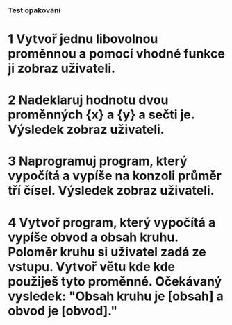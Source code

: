 ### Test opakování

# 1 Vytvoř jednu libovolnou proměnnou a pomocí vhodné funkce ji zobraz uživateli.



# 2 Nadeklaruj hodnotu dvou proměnných {x} a {y} a sečti je. Výsledek zobraz uživateli.



# 3 Naprogramuj program, který vypočítá a vypíše na konzoli průměr tří čísel. Výsledek zobraz uživateli.



# 4 Vytvoř program, který vypočítá a vypíše obvod a obsah kruhu. Poloměr kruhu si uživatel zadá ze vstupu. Vytvoř větu kde kde použiješ tyto proměnné. Očekávaný vysledek: "Obsah kruhu je [obsah] a obvod je [obvod]."